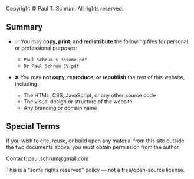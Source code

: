 Copyright © Paul T. Schrum. All rights reserved.

## Summary

- ✅ You may **copy, print, and redistribute** the following files for personal or professional purposes:
  - `Paul Schrum's Resume.pdf`
  - `Dr Paul Schrum CV.pdf`

- ❌ You may **not copy, reproduce, or republish** the rest of this website, including:
  - The HTML, CSS, JavaScript, or any other source code
  - The visual design or structure of the website
  - Any branding or domain name

## Special Terms

If you wish to cite, reuse, or build upon any material from this site outside the two documents above, you must obtain permission from the author.

Contact: paul.schrum@gmail.com

This is a “some rights reserved” policy — not a free/open-source license.
